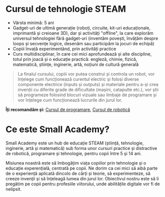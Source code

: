 # Cursul de tehnologie STEAM

- Vârsta minimă: 5 ani
- Gadget-uri de ultimă generație (roboți, circuite, kit-uri educaționale, imprimantă și creioane 3D), dar și activități "offline", la care explorăm universul tehnologiei fără gadget-uri (inventăm povești, învățăm despre loops și secvențe logice, desenăm sau participăm la jocuri de echipă)
- Copiii învață experimentând, prin activități practice
- Curs multidisciplinar, în care cei mici aprofundează și alte discipline, totul prin joacă și o educație practică: engleză, chimie, fizică, matematică, științe, inginerie, artă, noțiuni de cultură generală

> La finalul cursului, copiii vor putea construi și controla un robot, vor înțelege cum funcționează curentul electric și folosi diverse componente electrice (inputs și outputs) și materiale pentru a-și crea invenții cu diferite grade de dificultate (mașini, catapulte etc.), vor știi să programeze folosind blocuri vizuale sau limbaje de programare și vor înțelege cum funcționează lucrurile din jurul lor.

**Îți recomandăm și:** [Cursul de programare](https://github.com/SmallAcademy/curs-programare), [Cursul de robotică](https://github.com/SmallAcademy/curs-robotica)

# Ce este Small Academy?

Small Academy este un hub de educație STEAM (știință, tehnologie, inginerie, artă și matematică) sub forma unor cursuri practice și distractive de robotică, programare și tehnologie, pentru copii între 5 și 14 ani.

Misiunea noastră este să îmbogățim viața copiilor prin tehnologie și o educație experențială, centrată pe copii. Ne dorim ca cei mici să aibă parte de o experiență aplicată dincolo de cărți și teorie, să experimenteze, să creeze invenții și să înțeleagă lumea din jurul lor. Obiectivul nostru este să îi pregătim pe copii pentru profesiile viitorului, unde abilitățile digitale vor fi de nelipsit.
